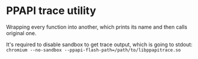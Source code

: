 PPAPI trace utility
===================

Wrapping every function into another, which prints its name and then
calls original one.

It's required to disable sandbox to get trace output, which is going to stdout:
`chromium --no-sandbox --ppapi-flash-path=/path/to/libppapitrace.so`
